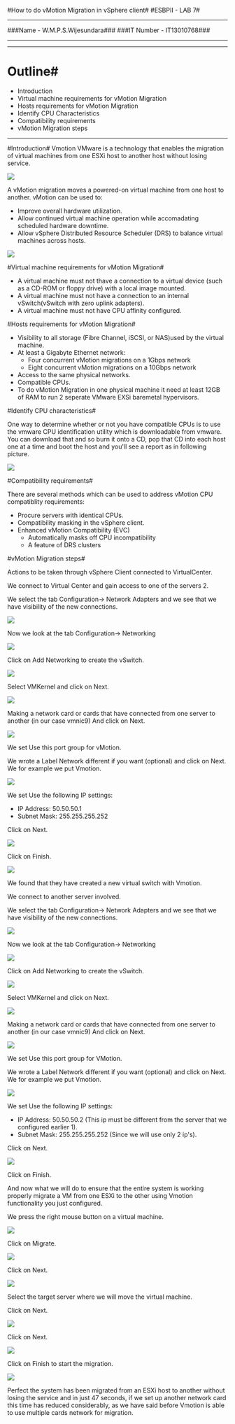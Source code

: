 #How to do vMotion Migration in vSphere client#
#ESBPII - LAB 7#

----------

###Name - W.M.P.S.Wijesundara###
###IT Number - IT13010768###


----------

----------

# Outline#
- Introduction
- Virtual machine requirements for vMotion Migration
- Hosts requirements for vMotion Migration
- Identify CPU Characteristics
- Compatibility requirements
- vMotion Migration steps

----------
#Introduction#
Vmotion VMware is a technology that enables the migration of virtual machines from one ESXi host to another host without losing service.

![](http://i.imgur.com/OLuh4oZ.png)

A vMotion migration moves a powered-on virtual machine from one host to another.
vMotion can be used to:

- Improve overall hardware utilization.
- Allow continued virtual machine operation while accomadating scheduled hardware downtime.
- Allow vSphere Distributed Resource Scheduler (DRS) to balance virtual machines across hosts.

![](http://i.imgur.com/GgtYdkc.png)

#Virtual machine requirements for vMotion Migration#

- A virtual machine must not thave a connection to a virtual device (such as a CD-ROM or floppy drive) with a local image mounted.
- A virtual machine must not have a connection to an internal vSwitch(vSwitch with zero uplink adapters).
- A virtual machine must not have CPU affinity configured.

#Hosts requirements for vMotion Migration#

- Visibility to all storage (Fibre Channel, iSCSI, or NAS)used by the virtual machine.
- At least a Gigabyte Ethernet network:
	- Four concurrent vMotion migrations on a 1Gbps network
	- Eight concurrent vMotion migrations on a 10Gbps network
- Access to the same physical networks.
- Compatible CPUs.
- To do vMotion Migration in one physical machine it need at least 12GB of RAM to run 2 seperate VMware EXSi baremetal hypervisors.

#Identify CPU characteristics#

One way to determine whether or not you have compatible CPUs is to use the vmware CPU identification utility which is downloadable from vmware. You can download that and so burn it onto a CD, pop that CD into each host one at a time and boot the host and you'll see a report as in following picture.

![](http://i.imgur.com/8azvx1I.png)

#Compatibility requirements#

There are several methods which can be used to address vMotion CPU compatiblity requirements:

- Procure servers with identical CPUs.
- Compatibility masking in the vSphere client.
- Enhanced vMotion Compatibility (EVC)
	- Automatically masks off CPU incompatibility
	- A feature of DRS clusters

#vMotion Migration steps#

Actions to be taken through vSphere Client connected to VirtualCenter.

We connect to Virtual Center and gain access to one of the servers 2.

We select the tab Configuration-> Network Adapters and we see that we have visibility of the new connections.

![](http://i.imgur.com/CVFreDQ.png)

Now we look at the tab Configuration-> Networking

![](http://i.imgur.com/Sj72oiv.png)

Click on Add Networking to create the vSwitch.

![](http://i.imgur.com/RPahDUp.png)

Select VMKernel and click on Next.

![](http://i.imgur.com/fJhPiT5.png)

Making a network card or cards that have connected from one server to another (in our case vmnic9) And click on Next.

![](http://i.imgur.com/EFZnrfZ.png)

We set Use this port group for vMotion.

We wrote a Label Network different if you want (optional) and click on Next. We for example we put Vmotion.

![](http://i.imgur.com/kBaVzf4.png)

We set Use the following IP settings:

- IP Address: 50.50.50.1
- Subnet Mask: 255.255.255.252

Click on Next.

![](http://i.imgur.com/28v5cTz.png)

Click on Finish.

![](http://i.imgur.com/an8v0uq.png)

We found that they have created a new virtual switch with Vmotion.

We connect to another server involved.

We select the tab Configuration-> Network Adapters and we see that we have visibility of the new connections.

![](http://i.imgur.com/GS2cEoR.png)

Now we look at the tab Configuration-> Networking

![](http://i.imgur.com/ua4lchq.png)

Click on Add Networking to create the vSwitch.

![](http://i.imgur.com/O3NMVko.png)

Select VMKernel and click on Next.

![](http://i.imgur.com/5fE55IV.png)

Making a network card or cards that have connected from one server to another (in our case vmnic9) And click on Next.

![](http://i.imgur.com/lAtLFBM.png)

We set Use this port group for VMotion.

We wrote a Label Network different if you want (optional) and click on Next. We for example we put Vmotion.

![](http://i.imgur.com/cvEDKmC.png)

We set Use the following IP settings:

- IP Address: 50.50.50.2 (This ip must be different from the server that we configured earlier 1).
- Subnet Mask: 255.255.255.252 (Since we will use only 2 ip's).

Click on Next.

![](http://i.imgur.com/zNtkPHz.png)

Click on Finish.

And now what we will do to ensure that the entire system is working properly migrate a VM from one ESXi to the other using Vmotion functionality you just configured.

We press the right mouse button on a virtual machine.

![](http://i.imgur.com/7qTdkaJ.png)

Click on Migrate.

![](http://i.imgur.com/jVn91H5.png)

Click on Next.

![](http://i.imgur.com/B9qrhAs.png)

Select the target server where we will move the virtual machine.

Click on Next.

![](http://i.imgur.com/GT8skf0.png)

Click on Next.

![](http://i.imgur.com/8HGdTSP.png)

Click on Finish to start the migration.

![](http://i.imgur.com/sS69GH9.png)

Perfect the system has been migrated from an ESXi host to another without losing the service and in just 47 seconds, if we set up another network card this time has reduced considerably, as we have said before Vmotion is able to use multiple cards network for migration.